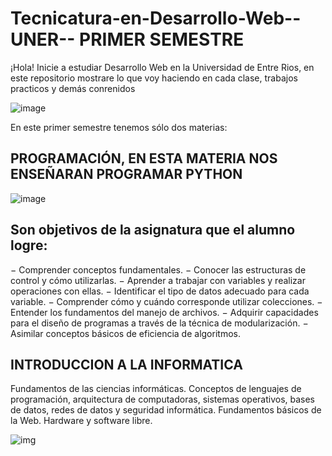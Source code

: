 #  Tecnicatura-en-Desarrollo-Web--UNER-- PRIMER SEMESTRE
¡Hola! Inicie a estudiar Desarrollo Web en la Universidad de Entre Rios, en este repositorio  mostrare lo que voy haciendo en cada clase, trabajos practicos y demás conrenidos

![image](https://hacktivistas.net/wp-content/uploads/2021/06/Desarrollo-Web-1288x724-1.jpg)


En este primer semestre tenemos sólo dos materias:



## PROGRAMACIÓN, EN ESTA MATERIA NOS ENSEÑARAN PROGRAMAR PYTHON

![image](https://tse4.mm.bing.net/th?id=OIP.RTQdRj1eX2m0VBsHT8cYSQHaE8&pid=Api&P=0&h=180)


## Son objetivos de la asignatura que el alumno logre:
− Comprender conceptos fundamentales.
− Conocer las estructuras de control y cómo utilizarlas.
− Aprender a trabajar con variables y realizar operaciones con ellas.
− Identificar el tipo de datos adecuado para cada variable.
− Comprender cómo y cuándo corresponde utilizar colecciones.
− Entender los fundamentos del manejo de archivos.
− Adquirir capacidades para el diseño de programas a través de la técnica de
modularización.
− Asimilar conceptos básicos de eficiencia de algoritmos.

## INTRODUCCION A LA INFORMATICA

Fundamentos de las ciencias informáticas.
Conceptos de lenguajes de programación, arquitectura de computadoras, sistemas
operativos, bases de datos, redes de datos y seguridad informática. Fundamentos
básicos de la Web. Hardware y software libre.

![img](https://tse3.mm.bing.net/th?id=OIP.cNHchkqyFkfShf97c4KFDwAAAA&pid=Api&P=0&h=180)
